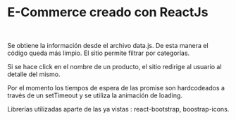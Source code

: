 # E-Commerce creado con ReactJs

<br>

Se obtiene la información desde el archivo data.js. De esta manera el código queda más limpio. El sitio permite filtrar por categorías. 

Si se hace click en el nombre de un producto, el sitio redirige al usuario al detalle del mismo.

Por el momento los tiempos de espera de las promise son hardcodeados a través de un setTimeout y se utiliza la animación de loading.

Librerías utilizadas aparte de las ya vistas : react-bootstrap, boostrap-icons.

